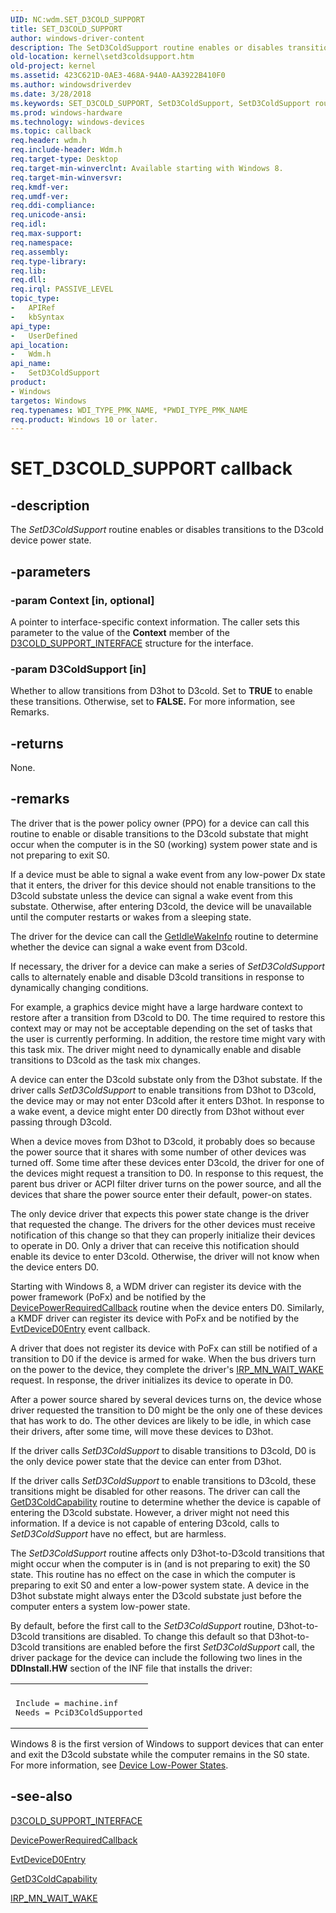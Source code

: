 ```yaml
---
UID: NC:wdm.SET_D3COLD_SUPPORT
title: SET_D3COLD_SUPPORT
author: windows-driver-content
description: The SetD3ColdSupport routine enables or disables transitions to the D3cold device power state.
old-location: kernel\setd3coldsupport.htm
old-project: kernel
ms.assetid: 423C621D-0AE3-468A-94A0-AA3922B410F0
ms.author: windowsdriverdev
ms.date: 3/28/2018
ms.keywords: SET_D3COLD_SUPPORT, SetD3ColdSupport, SetD3ColdSupport routine [Kernel-Mode Driver Architecture], kernel.setd3coldsupport, wdm/SetD3ColdSupport
ms.prod: windows-hardware
ms.technology: windows-devices
ms.topic: callback
req.header: wdm.h
req.include-header: Wdm.h
req.target-type: Desktop
req.target-min-winverclnt: Available starting with Windows 8.
req.target-min-winversvr: 
req.kmdf-ver: 
req.umdf-ver: 
req.ddi-compliance: 
req.unicode-ansi: 
req.idl: 
req.max-support: 
req.namespace: 
req.assembly: 
req.type-library: 
req.lib: 
req.dll: 
req.irql: PASSIVE_LEVEL
topic_type:
-	APIRef
-	kbSyntax
api_type:
-	UserDefined
api_location:
-	Wdm.h
api_name:
-	SetD3ColdSupport
product:
- Windows
targetos: Windows
req.typenames: WDI_TYPE_PMK_NAME, *PWDI_TYPE_PMK_NAME
req.product: Windows 10 or later.
---
```


# SET_D3COLD_SUPPORT callback


## -description


The <i>SetD3ColdSupport</i> routine enables or disables transitions to the D3cold device power state.


## -parameters




### -param Context [in, optional]

A pointer to interface-specific context information. The caller sets this parameter to the value of the <b>Context</b> member of the <a href="https://msdn.microsoft.com/library/windows/hardware/hh967706">D3COLD_SUPPORT_INTERFACE</a> structure for the interface.


### -param D3ColdSupport [in]

Whether to allow transitions from D3hot to D3cold. Set to <b>TRUE</b> to enable these transitions. Otherwise, set to <b>FALSE.</b> For more information, see Remarks.


## -returns



None.




## -remarks



The driver that is the power policy owner (PPO) for a device can call this routine to enable or disable transitions to the D3cold substate that might occur when the computer is in the S0 (working) system power state and is not preparing to exit S0.

If a device must be able to signal a wake event from any low-power Dx state that it enters, the driver for this device should not enable transitions to the D3cold substate unless the device can signal a wake event from this substate. Otherwise, after entering D3cold, the device will be unavailable until the computer restarts or wakes from a sleeping state.

The driver for the device can call the <a href="https://msdn.microsoft.com/library/windows/hardware/hh967712">GetIdleWakeInfo</a> routine to determine whether the device can signal a wake event from D3cold.

If necessary, the driver for a device can make a series of <i>SetD3ColdSupport</i> calls to alternately enable and disable D3cold transitions in response to dynamically changing conditions.

For example, a graphics device might have a large hardware context to restore after a transition from D3cold to D0. The time required to restore this context may or may not be acceptable depending on the set of tasks that the user is currently performing. In addition, the restore time might vary with this task mix. The driver might need to dynamically enable and disable transitions to D3cold as the task mix changes.

A device can enter the D3cold substate only from the D3hot substate. If the driver calls <i>SetD3ColdSupport</i> to enable transitions from D3hot to D3cold, the device may or may not enter D3cold after it enters D3hot. In response to a wake event, a device might enter D0 directly from D3hot without ever passing through D3cold.

When a device moves from D3hot to D3cold, it probably does so because the power source that it shares with some number of other devices was turned off. Some time after these devices enter D3cold, the driver for one of the devices might request a transition to D0. In response to this request, the parent bus driver or ACPI filter driver turns on the power source, and all the devices that share the power source enter their default, power-on states.

The only device driver that expects this power state change is the driver that requested the change. The drivers for the other devices must receive notification of this change so that they can properly initialize their devices to operate in D0. Only a driver that can receive this notification should enable its device to enter D3cold. Otherwise, the driver will not know when the device enters D0.

Starting with Windows 8, a WDM driver can register its device with the power framework (PoFx) and be notified by the <a href="https://msdn.microsoft.com/library/windows/hardware/hh450949">DevicePowerRequiredCallback</a> routine when the device enters D0. Similarly, a KMDF driver can register its device with PoFx and be notified by the <a href="https://msdn.microsoft.com/0cfabb0f-2d5e-4445-8683-d2916de5b549">EvtDeviceD0Entry</a> event callback.

A driver that does not register its device with PoFx can still be notified of a transition to D0 if the device is armed for wake. When the bus drivers turn on the power to the device, they complete the driver's <a href="https://msdn.microsoft.com/library/windows/hardware/ff551766">IRP_MN_WAIT_WAKE</a> request. In response, the driver initializes its device to operate in D0.

After a power source shared by several devices turns on, the device whose driver requested the transition to D0 might be the only one of these devices that has work to do. The other devices are likely to be idle, in which case their drivers, after some time, will move these devices to D3hot.

If the driver calls <i>SetD3ColdSupport</i> to disable transitions to D3cold, D0 is the only device power state that the device can enter from D3hot.

If the driver calls <i>SetD3ColdSupport</i> to enable transitions to D3cold, these transitions might be disabled for other reasons. The driver can call the <a href="https://msdn.microsoft.com/library/windows/hardware/hh967711">GetD3ColdCapability</a> routine to determine whether the device is capable of entering the D3cold substate. However, a driver might not need this information. If a device is not capable of entering D3cold, calls to <i>SetD3ColdSupport</i> have no effect, but are harmless.

The <i>SetD3ColdSupport</i> routine affects only D3hot-to-D3cold transitions that might occur when the computer is in (and is not preparing to exit) the S0 state. This routine has no effect on the case in which the computer is preparing to exit S0 and enter a low-power system state. A device in the D3hot substate might always enter the D3cold substate just before the computer enters a system low-power state.

By default, before the first call to the <i>SetD3ColdSupport</i> routine, D3hot-to-D3cold transitions are disabled. To change this default so that D3hot-to-D3cold transitions are enabled before the first <i>SetD3ColdSupport</i> call, the driver package for the device can include the following two lines in the <b>DDInstall.HW</b> section of the INF file that installs the driver:

<div class="code"><span codelanguage=""><table>
<tr>
<th></th>
</tr>
<tr>
<td>
<pre>Include = machine.inf
Needs = PciD3ColdSupported
</pre>
</td>
</tr>
</table></span></div>
Windows 8 is the first version of Windows to support devices that can enter and exit the D3cold substate while the computer remains in the S0 state. For more information, see <a href="https://msdn.microsoft.com/library/windows/hardware/ff543186">Device Low-Power States</a>.




## -see-also




<a href="https://msdn.microsoft.com/library/windows/hardware/hh967706">D3COLD_SUPPORT_INTERFACE</a>



<a href="https://msdn.microsoft.com/library/windows/hardware/hh450949">DevicePowerRequiredCallback</a>



<a href="https://msdn.microsoft.com/0cfabb0f-2d5e-4445-8683-d2916de5b549">EvtDeviceD0Entry</a>



<a href="https://msdn.microsoft.com/library/windows/hardware/hh967711">GetD3ColdCapability</a>



<a href="https://msdn.microsoft.com/library/windows/hardware/ff551766">IRP_MN_WAIT_WAKE</a>
 

 

